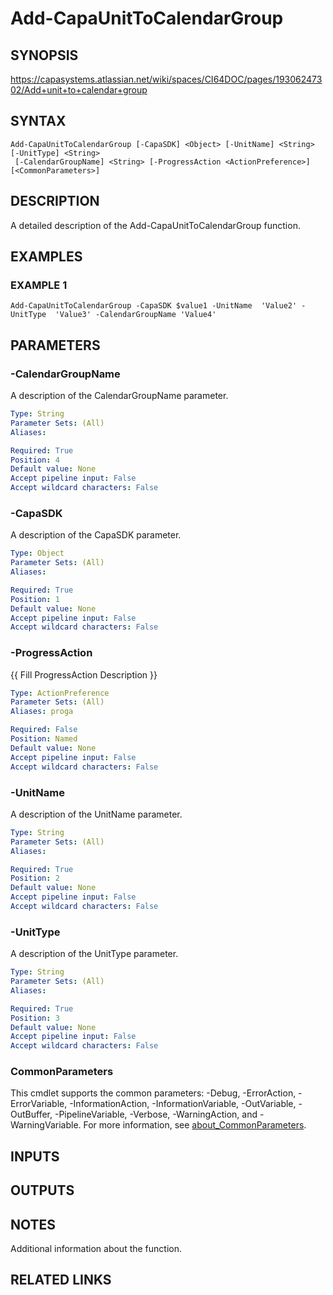# Add-CapaUnitToCalendarGroup

## SYNOPSIS
https://capasystems.atlassian.net/wiki/spaces/CI64DOC/pages/19306247302/Add+unit+to+calendar+group

## SYNTAX

```
Add-CapaUnitToCalendarGroup [-CapaSDK] <Object> [-UnitName] <String> [-UnitType] <String>
 [-CalendarGroupName] <String> [-ProgressAction <ActionPreference>] [<CommonParameters>]
```

## DESCRIPTION
A detailed description of the Add-CapaUnitToCalendarGroup function.

## EXAMPLES

### EXAMPLE 1
```
Add-CapaUnitToCalendarGroup -CapaSDK $value1 -UnitName  'Value2' -UnitType  'Value3' -CalendarGroupName 'Value4'
```

## PARAMETERS

### -CalendarGroupName
A description of the CalendarGroupName parameter.

```yaml
Type: String
Parameter Sets: (All)
Aliases:

Required: True
Position: 4
Default value: None
Accept pipeline input: False
Accept wildcard characters: False
```

### -CapaSDK
A description of the CapaSDK parameter.

```yaml
Type: Object
Parameter Sets: (All)
Aliases:

Required: True
Position: 1
Default value: None
Accept pipeline input: False
Accept wildcard characters: False
```

### -ProgressAction
{{ Fill ProgressAction Description }}

```yaml
Type: ActionPreference
Parameter Sets: (All)
Aliases: proga

Required: False
Position: Named
Default value: None
Accept pipeline input: False
Accept wildcard characters: False
```

### -UnitName
A description of the UnitName  parameter.

```yaml
Type: String
Parameter Sets: (All)
Aliases:

Required: True
Position: 2
Default value: None
Accept pipeline input: False
Accept wildcard characters: False
```

### -UnitType
A description of the UnitType  parameter.

```yaml
Type: String
Parameter Sets: (All)
Aliases:

Required: True
Position: 3
Default value: None
Accept pipeline input: False
Accept wildcard characters: False
```

### CommonParameters
This cmdlet supports the common parameters: -Debug, -ErrorAction, -ErrorVariable, -InformationAction, -InformationVariable, -OutVariable, -OutBuffer, -PipelineVariable, -Verbose, -WarningAction, and -WarningVariable. For more information, see [about_CommonParameters](http://go.microsoft.com/fwlink/?LinkID=113216).

## INPUTS

## OUTPUTS

## NOTES
Additional information about the function.

## RELATED LINKS
